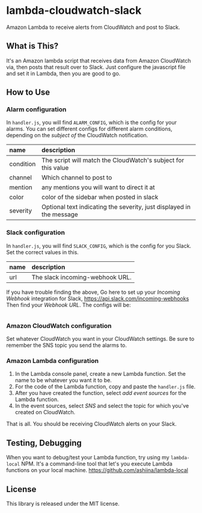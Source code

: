 # lambda-cloudwatch-slack
Amazon Lambda to receive alerts from CloudWatch and post to Slack.

## What is This?
It's an Amazon lambda script that receives data from Amazon CloudWatch via, then posts that result over to Slack.
Just configure the javascript file and set it in Lambda, then you are good to go.

## How to Use
### Alarm configuration
In `handler.js`, you will find `ALARM_CONFIG`, which is the config for your alarms.
You can set different configs for different alarm conditions, depending on the
*subject of* the CloudWatch notification.

| name | description |
|:-----------|:------------|
| condition | The script will match the CloudWatch's subject for this value |
| channel | Which channel to post to |
| mention | any mentions you will want to direct it at |
| color | color of the sidebar when posted in slack |
| severity | Optional text indicating the severity, just displayed in the message |

### Slack configuration
In `handler.js`, you will find `SLACK_CONFIG`, which is the config for you Slack.
Set the correct values in this.

| name | description |
|:-----------|:------------|
| url | The slack incoming-webhook  URL. |

If you have trouble finding the above,
Go here to set up your *Incoming Webhook* integration for Slack,
https://api.slack.com/incoming-webhooks
Then find your *Webhook URL*. The configs will be:
```https://hooks.slack.com/services/XXXXXXXXX/XXXXXXXXX/{token}
```

### Amazon CloudWatch configuration
Set whatever CloudWatch you want in your CloudWatch settings.
Be sure to remember the SNS topic you send the alarms to.

### Amazon Lambda configuration
1. In the Lambda console panel, create a new Lambda function. Set the name to be whatever you want it to be.
2. For the code of the Lambda function, copy and paste the `handler.js` file.
3. After you have created the function, select *add event sources* for the Lambda function.
4. In the event sources, select *SNS* and select the topic for which you've created on CloudWatch.

That is all. You should be receiving CloudWatch alerts on your Slack.

## Testing, Debugging
When you want to debug/test your Lambda function, try using my `lambda-local` NPM.
It's a command-line tool that let's you execute Lambda functions on your local machine.
https://github.com/ashiina/lambda-local

## License
This library is released under the MIT license.
